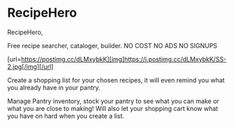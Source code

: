 # RecipeHero
RecipeHero,

Free recipe searcher, cataloger, builder. 
NO COST
NO ADS
NO SIGNUPS

[url=https://postimg.cc/dLMxybkK][img]https://i.postimg.cc/dLMxybkK/SS-2.jpg[/img][/url]

Create a shopping list for your chosen recipes, it will even remind you what you already have in your pantry.

Manage Pantry inventory, stock your pantry to see what you can make or what you are close to making! Will also let your shopping cart know what you have on hard when you create a list.
